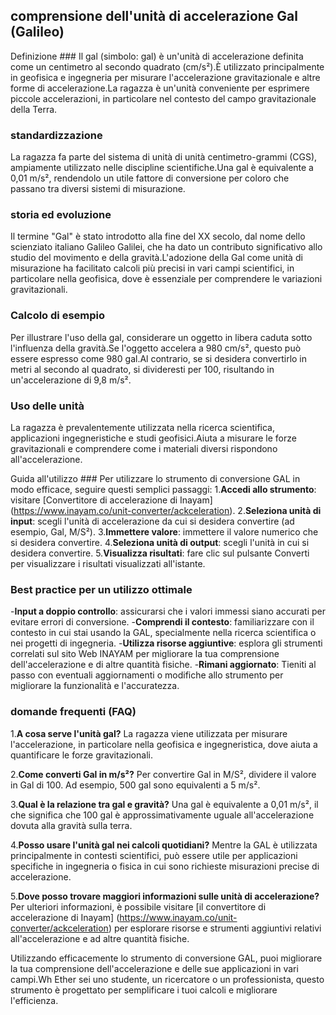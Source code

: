 ## comprensione dell'unità di accelerazione Gal (Galileo)

Definizione ###
Il gal (simbolo: gal) è un'unità di accelerazione definita come un centimetro al secondo quadrato (cm/s²).È utilizzato principalmente in geofisica e ingegneria per misurare l'accelerazione gravitazionale e altre forme di accelerazione.La ragazza è un'unità conveniente per esprimere piccole accelerazioni, in particolare nel contesto del campo gravitazionale della Terra.

### standardizzazione
La ragazza fa parte del sistema di unità di unità centimetro-grammi (CGS), ampiamente utilizzato nelle discipline scientifiche.Una gal è equivalente a 0,01 m/s², rendendolo un utile fattore di conversione per coloro che passano tra diversi sistemi di misurazione.

### storia ed evoluzione
Il termine "Gal" è stato introdotto alla fine del XX secolo, dal nome dello scienziato italiano Galileo Galilei, che ha dato un contributo significativo allo studio del movimento e della gravità.L'adozione della Gal come unità di misurazione ha facilitato calcoli più precisi in vari campi scientifici, in particolare nella geofisica, dove è essenziale per comprendere le variazioni gravitazionali.

### Calcolo di esempio
Per illustrare l'uso della gal, considerare un oggetto in libera caduta sotto l'influenza della gravità.Se l'oggetto accelera a 980 cm/s², questo può essere espresso come 980 gal.Al contrario, se si desidera convertirlo in metri al secondo al quadrato, si divideresti per 100, risultando in un'accelerazione di 9,8 m/s².

### Uso delle unità
La ragazza è prevalentemente utilizzata nella ricerca scientifica, applicazioni ingegneristiche e studi geofisici.Aiuta a misurare le forze gravitazionali e comprendere come i materiali diversi rispondono all'accelerazione.

Guida all'utilizzo ###
Per utilizzare lo strumento di conversione GAL in modo efficace, seguire questi semplici passaggi:
1.**Accedi allo strumento**: visitare [Convertitore di accelerazione di Inayam] (https://www.inayam.co/unit-converter/ackceleration).
2.**Seleziona unità di input**: scegli l'unità di accelerazione da cui si desidera convertire (ad esempio, Gal, M/S²).
3.**Immettere valore**: immettere il valore numerico che si desidera convertire.
4.**Seleziona unità di output**: scegli l'unità in cui si desidera convertire.
5.**Visualizza risultati**: fare clic sul pulsante Converti per visualizzare i risultati visualizzati all'istante.

### Best practice per un utilizzo ottimale
-**Input a doppio controllo**: assicurarsi che i valori immessi siano accurati per evitare errori di conversione.
-**Comprendi il contesto**: familiarizzare con il contesto in cui stai usando la GAL, specialmente nella ricerca scientifica o nei progetti di ingegneria.
-**Utilizza risorse aggiuntive**: esplora gli strumenti correlati sul sito Web INAYAM per migliorare la tua comprensione dell'accelerazione e di altre quantità fisiche.
-**Rimani aggiornato**: Tieniti al passo con eventuali aggiornamenti o modifiche allo strumento per migliorare la funzionalità e l'accuratezza.

### domande frequenti (FAQ)

1.**A cosa serve l'unità gal?**
La ragazza viene utilizzata per misurare l'accelerazione, in particolare nella geofisica e ingegneristica, dove aiuta a quantificare le forze gravitazionali.

2.**Come converti Gal in m/s²?**
Per convertire Gal in M/S², dividere il valore in Gal di 100. Ad esempio, 500 gal sono equivalenti a 5 m/s².

3.**Qual è la relazione tra gal e gravità?**
Una gal è equivalente a 0,01 m/s², il che significa che 100 gal è approssimativamente uguale all'accelerazione dovuta alla gravità sulla terra.

4.**Posso usare l'unità gal nei calcoli quotidiani?**
Mentre la GAL è utilizzata principalmente in contesti scientifici, può essere utile per applicazioni specifiche in ingegneria o fisica in cui sono richieste misurazioni precise di accelerazione.

5.**Dove posso trovare maggiori informazioni sulle unità di accelerazione?**
Per ulteriori informazioni, è possibile visitare [il convertitore di accelerazione di Inayam] (https://www.inayam.co/unit-converter/ackceleration) per esplorare risorse e strumenti aggiuntivi relativi all'accelerazione e ad altre quantità fisiche.

Utilizzando efficacemente lo strumento di conversione GAL, puoi migliorare la tua comprensione dell'accelerazione e delle sue applicazioni in vari campi.Wh Ether sei uno studente, un ricercatore o un professionista, questo strumento è progettato per semplificare i tuoi calcoli e migliorare l'efficienza.